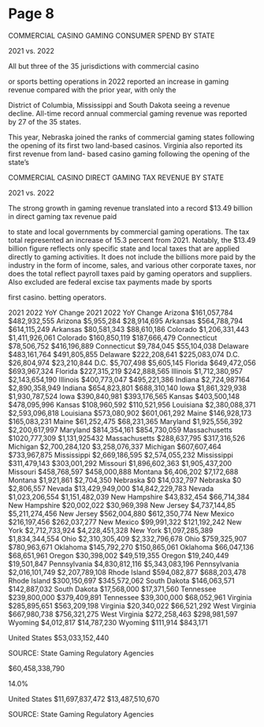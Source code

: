 # Page 8

COMMERCIAL CASINO GAMING CONSUMER SPEND BY STATE

2021 vs. 2022

All but three of the 35 jurisdictions with commercial casino

or sports betting operations in 2022 reported an increase in
gaming revenue compared with the prior year, with only the

District of Columbia, Mississippi and South Dakota seeing a
revenue decline. All-time record annual commercial gaming
revenue was reported by 27 of the 35 states.

This year, Nebraska joined the ranks of commercial gaming
states following the opening of its first two land-based
casinos. Virginia also reported its first revenue from land-
based casino gaming following the opening of the state’s

COMMERCIAL CASINO DIRECT GAMING TAX REVENUE BY STATE

2021 vs. 2022

The strong growth in gaming revenue translated into a
record $13.49 billion in direct gaming tax revenue paid

to state and local governments by commercial gaming
operations. The tax total represented an increase of 15.3
percent from 2021. Notably, the $13.49 billion figure
reflects only specific state and local taxes that are applied
directly to gaming activities. It does not include the billions
more paid by the industry in the form of income, sales,
and various other corporate taxes, nor does the total reflect
payroll taxes paid by gaming operators and suppliers. Also
excluded are federal excise tax payments made by sports

first casino. betting operators.

2021 2022 YoY Change 2021 2022 YoY Change
Arizona $161,057,784 $482,932,555 Arizona $5,955,284 $28,914,695
Arkansas $564,788,794 $614,115,249 Arkansas $80,581,343 $88,610,186
Colorado $1,206,331,443  $1,411,926,061 Colorado $160,850,119 $187,666,479
Connecticut $78,506,752 $416,196,889 Connecticut $9,784,045 $55,104,038
Delaware $483,161,764 $491,805,855 Delaware $222,208,641 $225,083,074
D.C. $26,804,974 $23,210,844 D.C. $5,707,498 $5,605,145
Florida $649,472,056 $693,967,324 Florida $227,315,219 $242,888,565
Illinois $1,712,380,957  $2,143,654,190 Illinois $400,773,047 $495,221,386
Indiana $2,724,987164  $2,890,358,949 Indiana $654,823,801 $688,310,140
lowa $1,861,329,938  $1,930,787,524 lowa $390,840,981 $393,176,565
Kansas $403,500,148 $478,095,996 Kansas $108,960,592 $110,521,956
Louisiana $2,380,088,371  $2,593,096,818 Louisiana $573,080,902 $601,061,292
Maine $146,928,173 $165,083,231 Maine $61,252,475 $68,231,365
Maryland $1,925,556,392  $2,200,617,997 Maryland $814,354,161 $854,730,059
Massachusetts  $1020,777,309  $1,131,925432 Massachusetts $288,637,795 $317,316,526
Michigan $2,700,284,120  $3,258,076,337 Michigan $607,607,464 $733,967,875
Mississippi $2,669,186,595  $2,574,055,232 Mississippi $311,479,143 $303,001,292
Missouri $1,896,602,363  $1,905,437,200 Missouri $458,768,597 $458,000,888
Montana $6,406,202 $7,172,688 Montana $1,921,861 $2,704,350
Nebraska $0 $14,032,797 Nebraska $0 $2,806,557
Nevada $13,429,949,000  $14,842,229,783 Nevada $1,023,206,554  $1,151,482,039
New Hampshire $43,832,454 $66,714,384 New Hampshire $20,002,022 $30,969,398
New Jersey $4,737,144,85  $5,211,274,456 New Jersey $562,004,880 $612,350,774
New Mexico $216,197,456 $262,037,277 New Mexico $99,991,322 $121,192,242
New York $2,712,733,924  $4,228,451,328 New York $1,097,285,389  $1,834,344,554
Ohio $2,310,305,409  $2,332,796,678 Ohio $759,325,907 $780,963,671
Oklahoma $145,792,270 $150,865,061 Oklahoma $66,047,136 $68,651,961
Oregon $30,398,002 $49,519,355 Oregon $19,240,449 $19,501,847
Pennsylvania $4,830,812,116  $5,343,083,196 Pennsylvania $2,016,101,749  $2,207,789,108
Rhode Island $594,082,877 $688,203,478 Rhode Island $300,150,697 $345,572,062
South Dakota $146,063,571 $142,887,032 South Dakota $17,568,000 $17,371,560
Tennessee $239,800,000 $379,409,891 Tennessee $39,300,000 $68,052,961
Virginia $285,895,651 $563,209,198 Virginia $20,340,022 $66,521,292
West Virginia $667,980,738 $756,321,275 West Virginia $272,258,463 $298,981,597
Wyoming $4,012,817 $14,787,230 Wyoming $111,914 $843,171

United States $53,033,152,440

SOURCE: State Gaming Regulatory Agencies

$60,458,338,790

14.0%

United States $11,697,837,472  $13,487,510,670

SOURCE: State Gaming Regulatory Agencies
